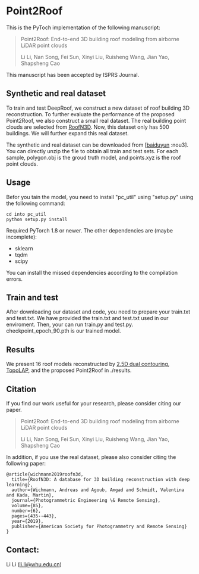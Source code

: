 # Point2Roof
This is the PyToch implementation of the following manuscript:
> Point2Roof: End-to-end 3D building roof modeling from airborne LiDAR point clouds
>
> Li Li, Nan Song, Fei Sun, Xinyi Liu, Ruisheng Wang, Jian Yao, Shapsheng Cao
>
This manuscript has been accepted by ISPRS Journal.

## Synthetic and real dataset

To train and test DeepRoof, we construct a new dataset of roof building 3D reconstruction. To further evaluate the performance of the proposed Point2Roof, we also construct a small real dataset. 
The real building point clouds are selected from [RoofN3D](https://github.com/sarthakTUM/roofn3d). 
Now, this dataset only has 500 buildings. We will further expand this real dataset. 

The synthetic and real dataset can be downloaded from [[baiduyun](https://pan.baidu.com/s/1Esbpnp30fWHA1_7eXwcYtQ) :nou3]. 
You can directly unzip the file to obtain all train and test sets. 
For each sample, polygon.obj is the groud truth model, and points.xyz is the roof point clouds. 


 

## Usage
Befor you tain the model, you need to install "pc_util" using "setup.py" using the following command:

```shell script
cd into pc_util
python setup.py install
``` 

Required PyTorch 1.8 or newer. The other dependencies are (maybe incomplete):
- sklearn
- tqdm
- scipy

You can install the missed dependencies according to the compilation errors.

## Train and test
After downloading our dataset and code, you need to prepare your train.txt and test.txt.
We have provided the train.txt and test.txt used in our enviroment. Then, your can run train.py and test.py. checkpoint_epoch_90.pth is our trained model.

## Results

We present 16 roof models reconstructed by [2.5D dual contouring](https://qianyi.info/urban.html), [TopoLAP](http://skyearth.org/LiDARPro/), and the proposed Point2Roof in ./results. 


## Citation

If you find our work useful for your research, please consider citing our paper.
> Point2Roof: End-to-end 3D building roof modeling from airborne LiDAR point clouds
>
> Li Li, Nan Song, Fei Sun, Xinyi Liu, Ruisheng Wang, Jian Yao, Shapsheng Cao

In addition, if you use the real dataset, please also consider citing the following paper:

```shell script
@article{wichmann2019roofn3d,
  title={RoofN3D: A database for 3D building reconstruction with deep learning},
  author={Wichmann, Andreas and Agoub, Amgad and Schmidt, Valentina and Kada, Martin},
  journal={Photogrammetric Engineering \& Remote Sensing},
  volume={85},
  number={6},
  pages={435--443},
  year={2019},
  publisher={American Society for Photogrammetry and Remote Sensing}
}
``` 

## Contact:
Li Li (li.li@whu.edu.cn)







      